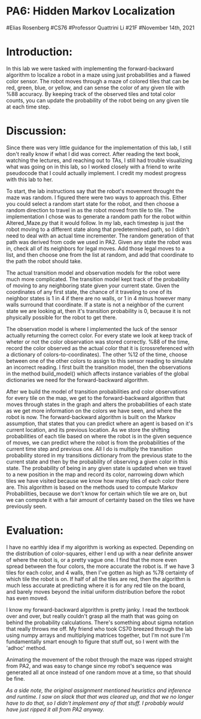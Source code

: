 # PA6: Hidden Markov Localization
#Elias Rosenberg
#CS76
#Professor Quattrini Li
#21F
#November 14th, 2021

# Introduction: 
In this lab we were tasked with implementing the forward-backward algorithm to localize a robot in a maze using just probabilities and a flawed color sensor. The robot moves through a maze of colored tiles that can be red, green, blue, or yellow, and can sense the color of any given tile with %88 accuracy. By keeping track of the observed tiles and total color counts, you can update the probability of the robot being on any given tile at each time step.

# Discussion: 
Since there was very little guidance for the implementation of this lab, I still don't really know if what I did was correct. After reading the text book, watching the lectures, and reaching out to TAs, I still had trouble visualizing what was going on in this lab, so I worked closely with a friend to write pseudocode that I could actually implement. I credit my modest progress with this lab to her. 

To start, the lab instructions say that the robot's movement throught the maze was random. I figured there were two ways to approach this. Either you could select a random start state for the robot, and then choose a random direction to travel in as the robot moved from tile to tile. The implementation I chose was to generate a random path for the robot within Altered_Maze.py that it would follow. In my lab, each timestep is just the robot moving to a different state along that predetermined path, so I didn't need to deal with an actual time incrementer. The random generation of that path was derived from code we used in PA2. Given any state the robot was in, check all of its neighbors for legal moves. Add those legal moves to a list, and then choose one from the list at random, and add that coordinate to the path the robot should take. 

The actual transition model and observation models for the robot were much more complicated. The transition model kept track of the probability of moving to any neighboring state given your current state. Given the coordinates of any first state, the chance of it traveling to one of its neighbor states is 1 in 4 if there are no walls, or 1 in 4 minus however many walls surround that coordinate. If a state is not a neighbor of the current state we are looking at, then it's transition probability is 0, because it is not physically possible for the robot to get there. 

The observation model is where I implemented the luck of the sensor actually returning the correct color. For every state we look at keep track of wheter or not the color observation was stored correctly. %88 of the time, record the color observed as the actual color that it is (crossreferenced with a dictionary of colors-to-coordinates). The other %12 of the time, choose between one of the other colors to assign to this sensor reading to simulate an incorrect reading. I first built the transition model, then the observations in the method build_model() which affects instance variables of the global dictionaries we need for the forward-backward algorithm. 

After we build the model of transition probabilities and color observations for every tile on the map, we get to the forward-backward algorithm that moves through states in the graph and alters the probabilities of each state as we get more information on the colors we have seen, and where the robot is now. The forward-backward algorithm is built on the Markov assumption, that states that you can predict where an agent is based on it's current location, and its previous location. As we store the shifting probabilities of each tile based on where the robot is in the given sequence of moves, we can predict where the robot is from the probabilities of the current time step and previous one. All I do is multiply the transition probability stored in my transitions dictionary from the previous state to the current state and then by the probability of observing a given color in this state. The probability of being in any given state is updated when we travel to a new position in the map and record its color, narrowing down which tiles we have visited because we know how many tiles of each color there are. This algorithm is based on the methods used to compute Markov Probabilities, because we don't know for certain which tile we are on, but we can compute it with a fair amount of certainty based on the tiles we have previously seen. 

# Evaluation: 

I have no earthly idea if my algorithm is working as expected. Depending on the distribution of color-squares, either I end up with a near definite answer of where the robot is, or a pretty vague one. I find that the more even spread between the four colors, the more accurate the robot is. If we have 3 tiles for each color, and 4 walls, then I've gotten as high as %78 certainty of which tile the robot is on. If half of all the tiles are red, then the algorithm is much less accurate at predicting where it is for any red tile on the board, and barely moves beyond the initial uniform distribution before the robot has even moved. 

I know my forward-backward algorithm is pretty janky. I read the textbook over and over, but really couldn't grasp all the math that was going on behind the probability calculations. There's something about sigma notation that really throws me off. My friend who took CS70 breezed through the lab using numpy arrays and multiplying matrices together, but I'm not sure I'm fundamentally smart enough to figure that stuff out, so I went with the 'adhoc' method. 

Animating the movement of the robot through the maze was ripped straight from PA2, and was easy to change since my robot's sequence was generated all at once instead of one random move at a time, so that should be fine. 

*As a side note, the original assignment mentioned heuristics and inference and runtime. I saw on slack that that was cleared up, and that we no longer have to do that, so I didn't implement any of that stuff. I probably would have just ripped it all from PA2 anyway.*  